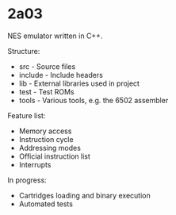 # 2a03

NES emulator written in C++. 

Structure:
- src - Source files
- include - Include headers
- lib - External libraries used in project
- test - Test ROMs
- tools - Various tools, e.g. the 6502 assembler

Feature list:
- Memory access
- Instruction cycle
- Addressing modes
- Official instruction list
- Interrupts

In progress:
- Cartridges loading and binary execution
- Automated tests
